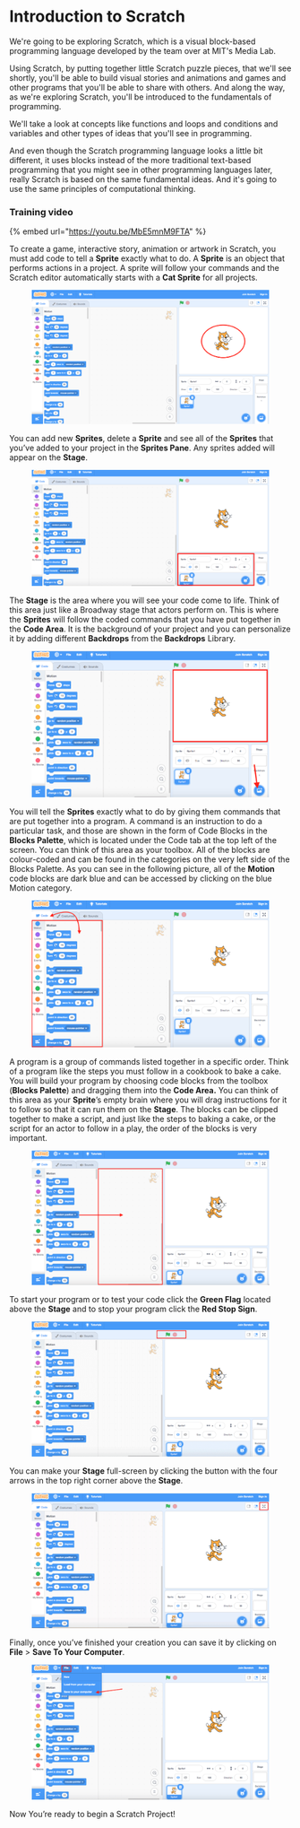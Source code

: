 # Introduction to Scratch

We're going to be exploring Scratch, which is a visual block-based programming language developed by the team over at MIT's Media Lab.&#x20;

Using Scratch, by putting together little Scratch puzzle pieces, that we'll see shortly, you'll be able to build visual stories and animations and games and other programs that you'll be able to share with others. And along the way, as we're exploring Scratch, you'll be introduced to the fundamentals of programming.

We'll take a look at concepts like functions and loops and conditions and variables and other types of ideas that you'll see in programming.

And even though the Scratch programming language looks a little bit different, it uses blocks instead of the more traditional text-based programming that you might see in other programming languages later, really Scratch is based on the same fundamental ideas. And it's going to use the same principles of computational thinking.

### Training video

{% embed url="https://youtu.be/MbE5mnM9FTA" %}

To create a game, interactive story, animation or artwork in Scratch, you must add code to tell a **Sprite** exactly what to do. A **Sprite** is an object that performs actions in a project.  A sprite will follow your commands and the Scratch editor automatically starts with a **Cat Sprite** for all projects.&#x20;

<figure><img src="../../../.gitbook/assets/image (6).png" alt=""><figcaption></figcaption></figure>

You can add new **Sprites**, delete a **Sprite** and see all of the **Sprites** that you’ve added to your project in the **Sprites Pane**. Any sprites added will appear on the **Stage**.

<figure><img src="../../../.gitbook/assets/image (5).png" alt=""><figcaption></figcaption></figure>

The **Stage** is the area where you will see your code come to life. Think of this area just like a Broadway stage that actors perform on. This is where the **Sprites** will follow the coded commands that you have put together in the **Code Area**. It is the background of your project and you can personalize it by adding different **Backdrops** from the **Backdrops** Library.

<figure><img src="../../../.gitbook/assets/image (3).png" alt=""><figcaption></figcaption></figure>

You will tell the **Sprites** exactly what to do by giving them commands that are put together into a program. A command is an instruction to do a particular task, and those are shown in the form of Code Blocks in the **Blocks Palette**, which is located under the Code tab at the top left of the screen. You can think of this area as your toolbox. All of the blocks are colour-coded and can be found in the categories on the very left side of the Blocks Palette. As you can see in the following picture, all of the **Motion** code blocks are dark blue and can be accessed by clicking on the blue Motion category.&#x20;

<figure><img src="../../../.gitbook/assets/image (1).png" alt=""><figcaption></figcaption></figure>

A program is a group of commands listed together in a specific order. Think of a program like the steps you must follow in a cookbook to bake a cake.  You will build your program by choosing code blocks from the toolbox (**Blocks Palette**) and dragging them into the **Code Area.** You can think of this area as your **Sprite**’s empty brain where you will drag instructions for it to follow so that it can run them on the **Stage**. The blocks can be clipped together to make a script, and just like the steps to baking a cake, or the script for an actor to follow in a play, the order of the blocks is very important.&#x20;

<figure><img src="../../../.gitbook/assets/image (8).png" alt=""><figcaption></figcaption></figure>

To start your program or to test your code click the **Green Flag** located above the **Stage** and to stop your program click the **Red Stop Sign**.&#x20;

<figure><img src="../../../.gitbook/assets/image (4).png" alt=""><figcaption></figcaption></figure>

You can make your **Stage** full-screen by clicking the button with the four arrows in the top right corner above the **Stage**.&#x20;

<figure><img src="../../../.gitbook/assets/image (3) (1).png" alt=""><figcaption></figcaption></figure>

Finally, once you’ve finished your creation you can save it by clicking on **File** > **Save To Your Computer**.&#x20;

<figure><img src="../../../.gitbook/assets/image (7).png" alt=""><figcaption></figcaption></figure>

Now You’re ready to begin a Scratch Project!&#x20;
